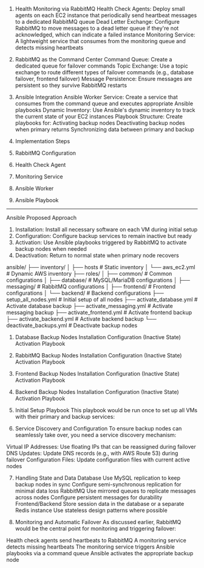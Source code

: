1. Health Monitoring via RabbitMQ
Health Check Agents: Deploy small agents on each EC2 instance that periodically send heartbeat messages to a dedicated RabbitMQ queue
Dead Letter Exchange: Configure RabbitMQ to move messages to a dead letter queue if they're not acknowledged, which can indicate a failed instance
Monitoring Service: A lightweight service that consumes from the monitoring queue and detects missing heartbeats

2. RabbitMQ as the Command Center
Command Queue: Create a dedicated queue for failover commands
Topic Exchange: Use a topic exchange to route different types of failover commands (e.g., database failover, frontend failover)
Message Persistence: Ensure messages are persistent so they survive RabbitMQ restarts

3. Ansible Integration
Ansible Worker Service: Create a service that consumes from the command queue and executes appropriate Ansible playbooks
Dynamic Inventory: Use Ansible's dynamic inventory to track the current state of your EC2 instances
Playbook Structure: Create playbooks for:
Activating backup nodes
Deactivating backup nodes when primary returns
Synchronizing data between primary and backup

4. Implementation Steps
  1. RabbitMQ Configuration
  2. Health Check Agent
  3. Monitoring Service
  4. Ansible Worker
  5. Ansible Playbook

--------------------------------------------------------------------------------------------


Ansible Proposed Approach

1. Installation: Install all necessary software on each VM during initial setup
2. Configuration: Configure backup services to remain inactive but ready
3. Activation: Use Ansible playbooks triggered by RabbitMQ to activate backup nodes when needed
4. Deactivation: Return to normal state when primary node recovers

ansible/
├── inventory/
│   ├── hosts                  # Static inventory
│   └── aws_ec2.yml            # Dynamic AWS inventory
├── roles/
│   ├── common/                # Common configurations
│   ├── database/              # MySQL/MariaDB configurations
│   ├── messaging/             # RabbitMQ configurations
│   ├── frontend/              # Frontend configurations
│   └── backend/               # Backend configurations
├── setup_all_nodes.yml        # Initial setup of all nodes
├── activate_database.yml      # Activate database backup
├── activate_messaging.yml     # Activate messaging backup
├── activate_frontend.yml      # Activate frontend backup
├── activate_backend.yml       # Activate backend backup
└── deactivate_backups.yml     # Deactivate backup nodes

1. Database Backup Nodes
Installation
Configuration (Inactive State)
Activation Playbook

2. RabbitMQ Backup Nodes
Installation
Configuration (Inactive State)
Activation Playbook

3. Frontend Backup Nodes
Installation
Configuration (Inactive State)
Activation Playbook

4. Backend Backup Nodes
Installation
Configuration (Inactive State)
Activation Playbook

5. Initial Setup Playbook
This playbook would be run once to set up all VMs with their primary and backup services:

6. Service Discovery and Configuration
To ensure backup nodes can seamlessly take over, you need a service discovery mechanism:

Virtual IP Addresses: Use floating IPs that can be reassigned during failover
DNS Updates: Update DNS records (e.g., with AWS Route 53) during failover
Configuration Files: Update configuration files with current active nodes

7. Handling State and Data
Database
Use MySQL replication to keep backup nodes in sync
Configure semi-synchronous replication for minimal data loss
RabbitMQ
Use mirrored queues to replicate messages across nodes
Configure persistent messages for durability
Frontend/Backend
Store session data in the database or a separate Redis instance
Use stateless design patterns where possible

8. Monitoring and Automatic Failover
As discussed earlier, RabbitMQ would be the central point for monitoring and triggering failover:

Health check agents send heartbeats to RabbitMQ
A monitoring service detects missing heartbeats
The monitoring service triggers Ansible playbooks via a command queue
Ansible activates the appropriate backup node